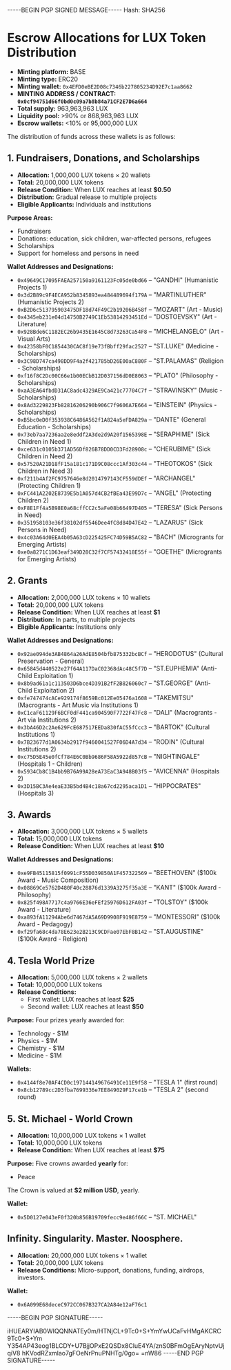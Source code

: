 -----BEGIN PGP SIGNED MESSAGE-----
Hash: SHA256

# Escrow Allocations for LUX Token Distribution

* **Minting platform:** BASE
* **Minting type:** ERC20
* **Minting wallet:** `0x4EFD0eBE2D08c7346b227805234D92E7c1aa8662`
* **MINTING ADDRESS / CONTRACT:** **`0x0cf94751d66f0bd0c09a7b8b84a71CF2E7D6a664`**
* **Total supply:** 963,963,963 LUX
* **Liquidity pool:** >90% or 868,963,963 LUX
* **Escrow wallets:** <10% or 95,000,000 LUX

The distribution of funds across these wallets is as follows:

## 1. Fundraisers, Donations, and Scholarships

* **Allocation:** 1,000,000 LUX tokens × 20 wallets
* **Total:** 20,000,000 LUX tokens
* **Release Condition:** When LUX reaches at least **$0.50**
* **Distribution:** Gradual release to multiple projects
* **Eligible Applicants:** Individuals and institutions

**Purpose Areas:**
* Fundraisers
* Donations: education, sick children, war-affected persons, refugees
* Scholarships
* Support for homeless and persons in need

**Wallet Addresses and Designations:**
* `0x49649C17095FAEA257150a9161123Fc05de0bd66` – "GANDHI" (Humanistic Projects 1)
* `0x3d2B89c9F4ECA952b8345893ea484489694f179A` – "MARTINLUTHER" (Humanistic Projects 2)
* `0xB2D6c513795903475DF18d74F49C2b19206B458f` – "MOZART" (Art - Music)
* `0x4345eb231e04d14750B2749C1Eb53814293451Ed` – "DOSTOEVSKY" (Art - Literature)
* `0x928Bde6C1182EC26b9435E1645C8d73263Ca54F8` – "MICHELANGELO" (Art - Visual Arts)
* `0x42358bF0C1854430CAC8f19e73fBbff29fac2527` – "ST.LUKE" (Medicine - Scholarships)
* `0x3C98D747ca498DD9F4a2f421785bD26E00aC880F` – "ST.PALAMAS" (Religion - Scholarships)
* `0xf16f8C2Dc00C66e1b00ECbB12D037156dD0E8063` – "PLATO" (Philosophy - Scholarships)
* `0xaA3EA64fbdD31AC8adc4329AE9Ca421c77704C7f` – "STRAVINSKY" (Music - Scholarships)
* `0x8Ad3229823Fb82816206290b906C7f9606A7E664` – "EINSTEIN" (Physics - Scholarships)
* `0xB5bc0eD0f353938C6486A562f1A824a5eFDA829a` – "DANTE" (General Education - Scholarships)
* `0x73eb7aa7236aa2e8eddf2A3de2d9A20f1565398E` – "SERAPHIME" (Sick Children in Need 1)
* `0xce631c0105b371AD56Df826B78DD0CD3Fd28908c` – "CHERUBIME" (Sick Children in Need 2)
* `0x57520A21D18fF15a181c171D9C08ccc1Af303c44` – "THEOTOKOS" (Sick Children in Need 3)
* `0xf211b4Af2FC9757646e8d2014797143CF559dDEf` – "ARCHANGEL" (Protecting Children 1)
* `0xFC441A2202E8739E5b1A057d4CB2fBEa43E99D7c` – "ANGEL" (Protecting Children 2)
* `0xF8E1Ff4a5B98E0a68cffCC2c5aFe08b66497D405` – "TERESA" (Sick Persons in Need)
* `0x351958103e36f38102df5546Dee4fC8d84D47E42` – "LAZARUS" (Sick Persons in Need)
* `0x4c03A64d0EEA4b05A63cD225425FC74D59B5AC82` – "BACH" (Microgrants for Emerging Artists)
* `0xe0a8271C1D63eaf349D28C32f7CF57432418E55f` – "GOETHE" (Microgrants for Emerging Artists)

## 2. Grants

* **Allocation:** 2,000,000 LUX tokens × 10 wallets
* **Total:** 20,000,000 LUX tokens
* **Release Condition:** When LUX reaches at least **$1**
* **Distribution:** In parts, to multiple projects
* **Eligible Applicants:** Institutions only

**Wallet Addresses and Designations:**
* `0x92ae094de3AB4864a26AdE8504bfb875332bcBCf` – "HERODOTUS" (Cultural Preservation - General)
* `0x65845d440522e27f64A117DaC02368dAc48C5f7D` – "ST.EUPHEMIA" (Anti-Child Exploitation 1)
* `0x8b9ad61a1c113503D6bce4D391B2fF2B826060c7` – "ST.GEORGE" (Anti-Child Exploitation 2)
* `0xfe747474cACe929174f8659Bc012Ee05476a1608` – "TAKEMITSU" (Macrogrants - Art Music via Institutions 1)
* `0xC1caF61129F6BCF0dF441ca904590F7722F47Fc8` – "DALI" (Macrogrants - Art via Institutions 2)
* `0x3bA46D2c2Ae629FcE687517EEDa830fAC55fCcc3` – "BARTOK" (Cultural Institutions 1)
* `0x7B23677d1A0634b2917f9460041527F06D4A7d34` – "RODIN" (Cultural Institutions 2)
* `0xc75D5E45e0fCf784E6C0Bb9686F58A5922d857cB` – "NIGHTINGALE" (Hospitals 1 - Children)
* `0x5934Cb8C1B4bb9B76A99A28eA73EaC3A948B03f5` – "AVICENNA" (Hospitals 2)
* `0x3D15BC3Ae4eaE33B5bd4B4c18a67cd2295aca1D1` – "HIPPOCRATES" (Hospitals 3)

## 3. Awards

* **Allocation:** 3,000,000 LUX tokens × 5 wallets
* **Total:** 15,000,000 LUX tokens
* **Release Condition:** When LUX reaches at least **$10**

**Wallet Addresses and Designations:**
* `0xe9FB45115815f0991cF55D039850A1F457322569` – "BEETHOVEN" ($100k Award - Music Composition)
* `0x08869Ce5762D480F40c28876d1339A3275f35a3E` – "KANT" ($100k Award - Philosophy)
* `0x825f498A7717c4a9766E36eFEf25976D612FA03f` – "TOLSTOY" ($100k Award - Literature)
* `0xa893fA11294Abe6d7467dA5A69D9908F919E8759` – "MONTESSORI" ($100k Award - Pedagogy)
* `0xf29fa68c4da78E623e2B213C9CDFae07EbF8B142` – "ST.AUGUSTINE" ($100k Award - Religion)

## 4. Tesla World Prize

* **Allocation:** 5,000,000 LUX tokens × 2 wallets
* **Total:** 10,000,000 LUX tokens
* **Release Conditions:**
	* First wallet: LUX reaches at least **$25**
	* Second wallet: LUX reaches at least **$50**

**Purpose:**
Four prizes yearly awarded for:

* Technology - $1M
* Physics - $1M
* Chemistry - $1M
* Medicine - $1M

**Wallets:**
* `0x4144f8e70AF4CD0c197144149676491Ce11E9f58` – "TESLA 1" (first round)
* `0x8cb12789cc2D3fba7699336e7EE849029F17ce1b` – "TESLA 2" (second round)

## 5. St. Michael - World Crown

* **Allocation:** 10,000,000 LUX tokens × 1 wallet
* **Total:** 10,000,000 LUX tokens
* **Release Condition:** When LUX reaches at least **$75**

**Purpose:**
Five crowns awarded **yearly** for:

* Peace

The Crown is valued at **$2 million USD**, yearly.

**Wallet:**
* `0x5D0127e043eF0f320b856B19709fecc9e486f66C` – "ST. MICHAEL"

## Infinity.  Singularity. Master. Noosphere.
* **Allocation:** 20,000,000 LUX tokens × 1 wallet
* **Total:** 20,000,000 LUX tokens
* **Release Conditions:** Micro-support, donations, funding, airdrops, investors.

**Wallet:**
* `0x6A099E68deceC972CC067B327CA2A84e12aF76c1`

 
-----BEGIN PGP SIGNATURE-----

iHUEARYIAB0WIQQNNATEy0m/HTNjCL+9Tc0+S+YmYwUCaFvHMgAKCRC9Tc0+S+Ym
Y354AP43eog1BLCDY+U7BjjOPxE2QSDx8CluE4YA/znS0BFmOgEAryNptvUjqiV8
hKVodRZxmlao7gFOeNrPnuPNHTg/0go=
=nW86
-----END PGP SIGNATURE-----
